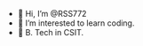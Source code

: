 - 👋 Hi, I’m @RSS772
- 👀 I’m interested to learn coding.
- 🌱 B. Tech  in CSIT.


<!---
RSS772/RSS772 is a ✨ special ✨ repository because its `README.md` (this file) appears on your GitHub profile.
You can click the Preview link to take a look at your changes.
--->

